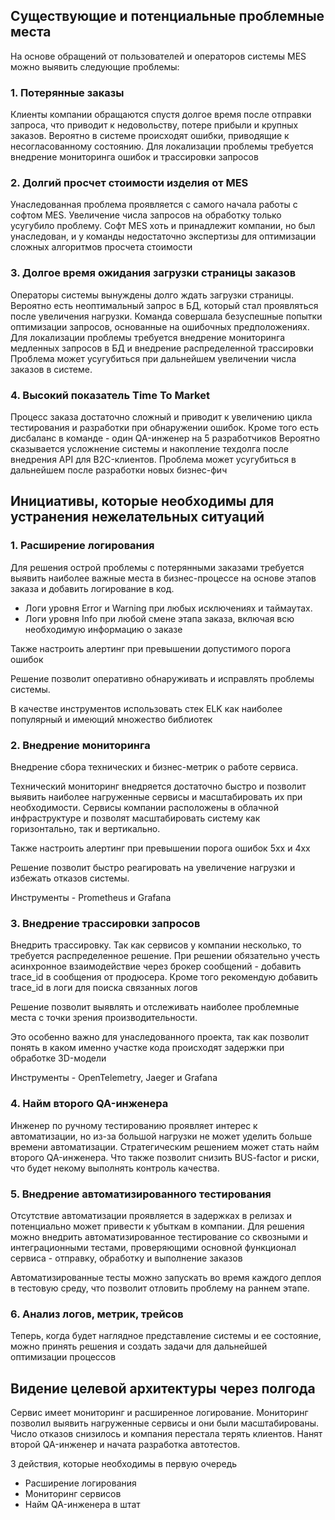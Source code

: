 ## Существующие и потенциальные проблемные места

На основе обращений от пользователей и операторов системы MES можно выявить следующие проблемы:

### 1. Потерянные заказы

Клиенты компании обращаются спустя долгое время после отправки запроса, что приводит к недовольству, потере прибыли и крупных заказов.
Вероятно в системе происходят ошибки, приводящие к несогласованному состоянию.
Для локализации проблемы требуется внедрение мониторинга ошибок и трассировки запросов

### 2. Долгий просчет стоимости изделия от MES

Унаследованная проблема проявляется с самого начала работы с софтом MES.
Увеличение числа запросов на обработку только усугубило проблему.
Софт MES хоть и принадлежит компании, но был унаследован, и у команды недостаточно экспертизы для оптимизации сложных алгоритмов просчета стоимости

### 3. Долгое время ожидания загрузки страницы заказов

Операторы системы вынуждены долго ждать загрузки страницы.
Вероятно есть неоптимальный запрос в БД, который стал проявляться после увеличения нагрузки.
Команда совершала безуспешные попытки оптимизации запросов, основанные на ошибочных предположениях.
Для локализации проблемы требуется внедрение мониторинга медленных запросов в БД и внедрение распределенной трассировки
Проблема может усугубиться при дальнейшем увеличении числа заказов в системе.

### 4. Высокий показатель Time To Market

Процесс заказа достаточно сложный и приводит к увеличению цикла тестирования и разработки при обнаружении ошибок.
Кроме того есть дисбаланс в команде - один QA-инженер на 5 разработчиков
Вероятно сказывается усложнение системы и накопление техдолга после внедрения API для B2C-клиентов.
Проблема может усугубиться в дальнейшем после разработки новых бизнес-фич


## Инициативы, которые необходимы для устранения нежелательных ситуаций

### 1. Расширение логирования

Для решения острой проблемы с потерянными заказами требуется выявить наиболее важные места в бизнес-процессе на основе этапов заказа и добавить логирование в код.

- Логи уровня Error и Warning при любых исключениях и таймаутах.
- Логи уровня Info при любой смене этапа заказа, включая всю необходимую информацию о заказе

Также настроить алертинг при превышении допустимого порога ошибок

Решение позволит оперативно обнаруживать и исправлять проблемы системы.

В качестве инструментов использовать стек ELK как наиболее популярный и имеющий множество библиотек

### 2. Внедрение мониторинга

Внедрение сбора технических и бизнес-метрик о работе сервиса.

Технический мониторинг внедряется достаточно быстро и позволит выявить наиболее нагруженные сервисы и масштабировать их при необходимости.
Сервисы компании расположены в облачной инфраструктуре и позволят масштабировать систему как горизонтально, так и вертикально.

Также настроить алертинг при превышении порога ошибок 5xx и 4xx

Решение позволит быстро реагировать на увеличение нагрузки и избежать отказов системы.

Инструменты - Prometheus и Grafana

### 3. Внедрение трассировки запросов

Внедрить трассировку. Так как сервисов у компании несколько, то требуется распределенное решение.
При решении обязательно учесть асинхронное взаимодействие через брокер сообщений - добавить trace_id в сообщения от продюсера.
Кроме того рекомендую добавить trace_id в логи для поиска связанных логов

Решение позволит выявлять и отслеживать наиболее проблемные места с точки зрения производительности.

Это особенно важно для унаследованного проекта, так как позволит понять в каком именно участке кода происходят задержки при обработке 3D-модели

Инструменты - OpenTelemetry, Jaeger и Grafana

### 4. Найм второго QA-инженера

Инженер по ручному тестированию проявляет интерес к автоматизации, но из-за большой нагрузки не может уделить больше времени автоматизации.
Стратегическим решением может стать найм второго QA-инженера. Что также позволит снизить BUS-factor и риски, что будет некому выполнять контроль качества.

### 5. Внедрение автоматизированного тестирования

Отсутствие автоматизации проявляется в задержках в релизах и потенциально может привести к убыткам в компании.
Для решения можно внедрить автоматизированное тестирование со сквозными и интеграционными тестами, проверяющими основной функционал сервиса - отправку, обработку и выполнение заказов

Автоматизированные тесты можно запускать во время каждого деплоя в тестовую среду, что позволит отловить проблему на раннем этапе.

### 6. Анализ логов, метрик, трейсов

Теперь, когда будет наглядное представление системы и ее состояние, можно принять решения и создать задачи для дальнейшей оптимизации процессов


## Видение целевой архитектуры через полгода

Сервис имеет мониторинг и расширенное логирование.
Мониторинг позволил выявить нагруженные сервисы и они были масштабированы.
Число отказов снизилось и компания перестала терять клиентов.
Нанят второй QA-инженер и начата разработка автотестов.

3 действия, которые необходимы в первую очередь
- Расширение логирования
- Мониторинг сервисов
- Найм QA-инженера в штат
